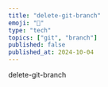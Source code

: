 ```yaml
---
title: "delete-git-branch"
emoji: "🌿"
type: "tech"
topics: ["git", "branch"]
published: false
published_at: 2024-10-04
---
```


delete-git-branch
